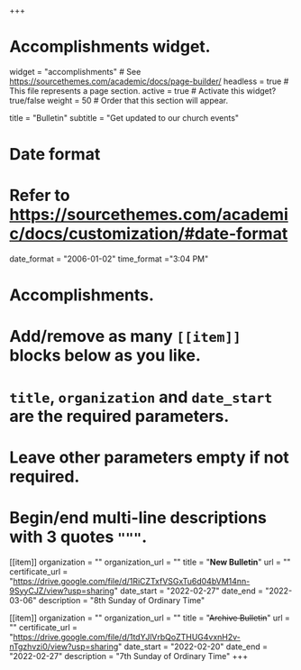 +++
# Accomplishments widget.
widget = "accomplishments"  # See https://sourcethemes.com/academic/docs/page-builder/
headless = true  # This file represents a page section.
active = true  # Activate this widget? true/false
weight = 50  # Order that this section will appear.

title = "Bulletin"
subtitle = "Get updated to our church events"

# Date format
#   Refer to https://sourcethemes.com/academic/docs/customization/#date-format
date_format = "2006-01-02"
time_format ="3:04 PM"

# Accomplishments.
#   Add/remove as many `[[item]]` blocks below as you like.
#   `title`, `organization` and `date_start` are the required parameters.
#   Leave other parameters empty if not required.
#   Begin/end multi-line descriptions with 3 quotes `"""`.


[[item]]
  organization = ""
  organization_url = ""
  title = "**New Bulletin**"
  url = ""
  certificate_url = "https://drive.google.com/file/d/1RiCZTxfVSGxTu6d04bVM14nn-9SyyCJZ/view?usp=sharing"
  date_start = "2022-02-27"
  date_end = "2022-03-06"
  description = "8th Sunday of Ordinary Time"

[[item]]
  organization = ""
  organization_url = ""
  title = "~~Archive Bulletin~~"
  url = ""
  certificate_url = "https://drive.google.com/file/d/1tdYJlVrbQoZTHUG4vxnH2v-nTgzhvzi0/view?usp=sharing"
  date_start = "2022-02-20"
  date_end = "2022-02-27"
  description = "7th Sunday of Ordinary Time"
+++
